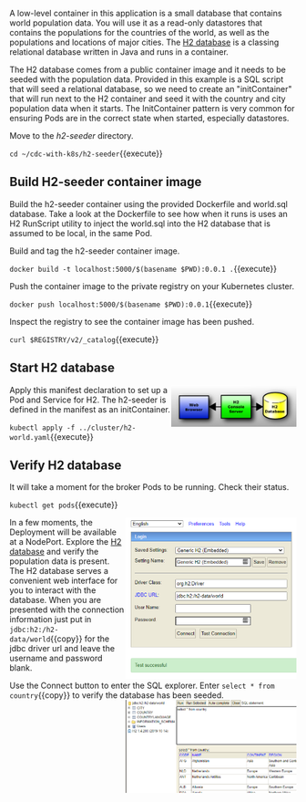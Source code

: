A low-level container in this application is a small database that contains world population data. You will use it as a read-only datastores that contains the populations for the countries of the world, as well as the populations and locations of major cities. The [H2 database](https://www.h2database.com/html/main.html) is a classing relational database written in Java and runs in a container.

The H2 database comes from a public container image and it needs to be seeded with the population data. Provided in this example is a SQL script that will seed a relational database, so we need to create an "initContainer" that will run next to the H2 container and seed it with the country and city population data when it starts. The InitContainer pattern is very common for ensuring Pods are in the correct state when started, especially datastores.

Move to the _h2-seeder_ directory.

`cd ~/cdc-with-k8s/h2-seeder`{{execute}}

## Build H2-seeder container image

Build the h2-seeder container using the provided Dockerfile and world.sql database. Take a look at the Dockerfile to see how when it runs is uses an H2 RunScript utility to inject the world.sql into the H2 database that is assumed to be local, in the same Pod.

Build and tag the h2-seeder container image.

`docker build -t localhost:5000/$(basename $PWD):0.0.1 .`{{execute}}

Push the container image to the private registry on your Kubernetes cluster.

`docker push localhost:5000/$(basename $PWD):0.0.1`{{execute}}

Inspect the registry to see the container image has been pushed.

`curl $REGISTRY/v2/_catalog`{{execute}}

## Start H2 database

<img align="right" src="./assets/h2-diag.png" width="220">
Apply this manifest declaration to set up a Pod and Service for H2. The h2-seeder is defined in the manifest as an initContainer.

`kubectl apply -f ../cluster/h2-world.yaml`{{execute}}

## Verify H2 database

It will take a moment for the broker Pods to be running. Check their status.

`kubectl get pods`{{execute}}

<img align="right" src="./assets/h2-connect.png" width="300">

In a few moments, the Deployment will be available at a NodePort. Explore the [H2 database](
https://[[HOST_SUBDOMAIN]]-30100-[[KATACODA_HOST]].environments.katacoda.com/) and verify the population data is present. The H2 database serves a convenient web interface for you to interact with the database. When you are presented with the connection information just put in `jdbc:h2:/h2-data/world`{{copy}} for the jdbc driver url and leave the username and password blank.

Use the Connect button to enter the SQL explorer. Enter `select * from country`{{copy}} to verify the database has been seeded.
<img align="right" src="./assets/h2-query.png" width="300">
